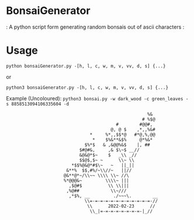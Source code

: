 # BonsaiGenerator
: A python script form generating random bonsais out of ascii characters :

# Usage
`python bonsaiGenerator.py -[h, l, c, w, m, v, vv, d, s] {...}`

or

`python3 bonsaiGenerator.py -[h, l, c, w, m, v, vv, d, s] {...}`
                                                                                         
Example (Uncoloured): `python3 bonsai.py -w dark_wood -c green_leaves -s 8858513094106335604 -d`                                                                                         
```
                                                      %&        
                                                    # %$@       
                                          #        #@@#,        
                                        @, @ $    ,*,,%&#       
                                *     %*,,$$*@   #*@,%,@@       
                                 *    $%&**&$%     @*%&*        
                              $%*$   & ,&@@%&$    |, ##         
                            $#@#&,     ,& $\~$ __//             
                            &@&@*$~    $   _\\ _//              
                            $$@$,$~ ~      \\~ \\               
                         *$$%@&@*#$\~   ~   ||_||               
                       &**%  $$,#%/~\\//~   ||//                
                      @&**@*~/\\~~ \\\\ \\~ //\                 
                      %*@@@&~         \\\\~ |||                 
                        ,$@#$          \\ \\|||                 
                       ,%@##            \\~///                  
                        ,*$%, __         ./~~~\.        __      
                              \\=-=-=-=-=-=-=-=-=-=-=-=-//      
                               \\      2022-02-23      //       
                                \\_|=-=-=-=-=-=-=-=-|_//        
```

